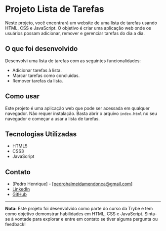 # Projeto Lista de Tarefas

Neste projeto, você encontrará um website de uma lista de tarefas usando HTML, CSS e JavaScript. O objetivo é criar uma aplicação web onde os usuários possam adicionar, remover e gerenciar tarefas do dia a dia.

## O que foi desenvolvido

Desenvolvi uma lista de tarefas com as seguintes funcionalidades:

- Adicionar tarefas à lista.
- Marcar tarefas como concluídas.
- Remover tarefas da lista.

## Como usar

Este projeto é uma aplicação web que pode ser acessada em qualquer navegador. Não requer instalação. Basta abrir o arquivo `index.html` no seu navegador e começar a usar a lista de tarefas.

## Tecnologias Utilizadas

- HTML5
- CSS3
- JavaScript

## Contato

- [Pedro Henrique] - [pedrohalmeidamendonca@gmail.com]
- [LinkedIn](https://www.linkedin.com/in/pedrohxiv/)
- [GitHub](https://github.com/pedrohxiv)

---

**Nota:** Este projeto foi desenvolvido como parte do curso da Trybe e tem como objetivo demonstrar habilidades em HTML, CSS e JavaScript. Sinta-se à vontade para explorar e entre em contato se tiver alguma pergunta ou feedback!
